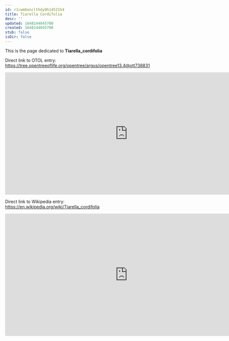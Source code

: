 ```yaml
---
id: r1cwmbonclthdy8h14521h4
title: Tiarella Cordifolia
desc: ''
updated: 1648144045700
created: 1648144045700
stub: false
isDir: false
---
```

This is the page dedicated to **Tiarella_cordifolia**


Direct link to OTOL entry: https://tree.opentreeoflife.org/opentree/argus/opentree13.4@ott738831



<html>
    <body>
    <iframe src="https://tree.opentreeoflife.org/opentree/argus/opentree13.4@ott738831"
    width="800" height="400" frameborder="0" allowfullscreen> </iframe>
    </body>
</html>
    


Direct link to Wikipedia entry: https://en.wikipedia.org/wiki/Tiarella_cordifolia



<html>
    <body>
    <iframe src="https://en.wikipedia.org/wiki/Tiarella_cordifolia"
    width="800" height="400" frameborder="0" allowfullscreen> </iframe>
    </body>
</html>
    
